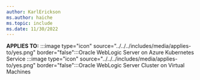 ```yaml
---
author: KarlErickson
ms.author: haiche
ms.topic: include
ms.date: 11/30/2022
---
```


**APPLIES TO:** :::image type="icon" source="../../../includes/media/applies-to/yes.png" border="false":::Oracle WebLogic Server on Azure Kubernetes Service :::image type="icon" source="../../../includes/media/applies-to/yes.png" border="false":::Oracle WebLogic Server Cluster on Virtual Machines
